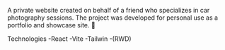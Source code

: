 A private website created on behalf of a friend who specializes in car photography sessions. The project was developed for personal use as a portfolio and showcase site. 📸

Technologies
-React
-Vite 
-Tailwin
-(RWD)
